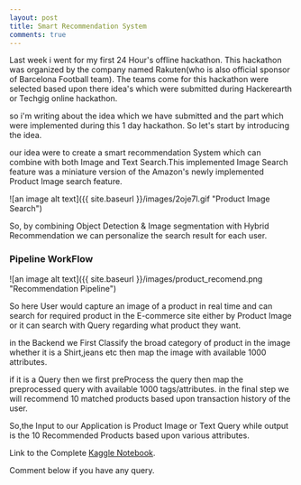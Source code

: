```yaml
---
layout: post
title: Smart Recommendation System
comments: true
---
```


Last week i went for my first 24 Hour's offline hackathon.
This hackathon was organized by the company named Rakuten(who is also official sponsor of Barcelona Football team).
The teams come for this hackathon were selected based upon there idea's which were submitted during Hackerearth or Techgig online hackathon.

so i'm writing about the idea which we have submitted and the part which were implemented during this 1 day hackathon.
So let's start by introducing the idea.

our idea were to create a smart recommendation System which can combine with both Image and Text Search.This implemented Image Search feature was a miniature version of the Amazon's newly implemented Product Image search feature.

![an image alt text]({{ site.baseurl }}/images/2oje7l.gif "Product Image Search")

So, by combining Object Detection & Image segmentation with Hybrid Recommendation we can personalize the search result for each user.

### Pipeline WorkFlow

![an image alt text]({{ site.baseurl }}/images/product_recomend.png "Recommendation Pipeline")

So here User would capture an image of a product in real time and can search for required product in the E-commerce site either by Product Image or it can search with Query regarding what product they want.

in the Backend we First Classify the broad category of product in the image whether it is a Shirt,jeans etc then map the image with available 1000 attributes.

if it is a Query then we first preProcess the query then map the preprocessed query with available 1000 tags/attributes.
in the final step we will recommend 10 matched products based upon transaction history of the user.

So,the Input to our Application is Product Image or Text Query while output is the 10 Recommended Products based upon various attributes.

Link to the Complete [Kaggle Notebook](https://www.kaggle.com/rednivrug/comprehensive-bus-boarding-analysis).

Comment below if you have any query.
